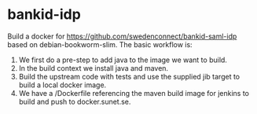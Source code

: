 # bankid-idp #

Build a docker for <https://github.com/swedenconnect/bankid-saml-idp> based on debian-bookworm-slim.
The basic workflow is:

1. We first do a pre-step to add java to the image we want to build.
2. In the build context we install java and maven.
3. Build the upstream code with tests and use the supplied jib target to build a local docker image.
4. We have a /Dockerfile referencing the maven build image for jenkins to build and push to docker.sunet.se.
